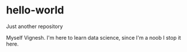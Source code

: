 # hello-world
Just another repository

Myself Vignesh. I'm here to learn data science, since I'm a noob 
I stop it here.
